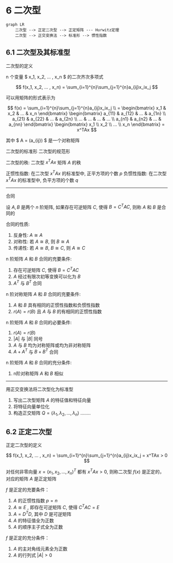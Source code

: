 # 6 二次型

```mermaid
graph LR
    二次型 --> 正定二次型 --> 正定矩阵 --- Hurwitz定理
    二次型 --> 正交变换法 --> 标准形 --> 惯性指数
```

## 6.1 二次型及其标准型

二次型的定义

n 个变量 $ x_1, x_2, ... , x_n $ 的二次齐次多项式

$$
f(x_1, x_2, ... , x_n) = \sum_{i=1}^{n}\sum_{j=1}^{n}a_{ij}x_ix_j
$$

可以用矩阵的形式表示为

$$
f(x) = \sum_{i=1}^{n}\sum_{j=1}^{n}a_{ij}x_ix_j \\
= \begin{bmatrix} x_1 & x_2 & ... & x_n \end{bmatrix} \begin{bmatrix} a_{11} & a_{12} & ... & a_{1n} \\ a_{21} & a_{22} & ... & a_{2n} \\ ... & ... & ... & ... \\ a_{n1} & a_{n2} & ... & a_{nn} \end{bmatrix} \begin{bmatrix} x_1 \\ x_2 \\ ... \\ x_n \end{bmatrix} = x^TAx
$$

其中 $ A = (a_{ij}) $ 是一个对称矩阵

二次型的标准形
二次型的规范形

二次型的秩: 二次型 $x^TAx$ 矩阵 $A$ 的秩

正惯性指数: 在二次型 $x^TAx$ 的标准型中, 正平方项的个数 $p$
负惯性指数: 在二次型 $x^TAx$ 的标准型中, 负平方项的个数 $q$

---

合同

设 $A, B$ 是两个 $n$ 阶矩阵, 如果存在可逆矩阵 $C$, 使得 $B = C^TAC$, 则称 $A$ 和 $B$ 是合同的

合同的性质:

1. 反身性: $A \cong A$
2. 对称性: 若 $A \cong B$, 则 $B \cong A$
3. 传递性: 若 $A \cong B$, $B \cong C$, 则 $A \cong C$

n 阶矩阵 $A$ 和 $B$ 合同的充要条件:

1. 存在可逆矩阵 $C$, 使得 $B = C^TAC$
2. $A$ 经过有限次初等变换可以化为 $B$
3. $A^T$ 与 $B^T$ 合同

n 阶对称矩阵 $A$ 和 $B$ 合同的充要条件:

1. $A$ 和 $B$ 具有相同的正惯性指数和负惯性指数
2. $r(A) = r(B)$ 且 $A$ 与 $B$ 的有相同的正惯性指数

n 阶矩阵 $A$ 和 $B$ 合同的必要条件:

1. $r(A) = r(B)$
2. $|A|$ 与 $|B|$ 同号
3. $A$ 与 $B$ 均为对称矩阵或均为非对称矩阵
4. $A + A^T$ 与 $B + B^T$ 合同

n 阶矩阵 $A$ 和 $B$ 合同的充分条件:

1. n阶对称矩阵 $A$ 和 $B$ 相似

---

用正交变换法将二次型化为标准型

1. 写出二次型矩阵 $A$ 的特征值和特征向量
2. 将特征向量单位化
3. 构造正交矩阵 $Q = (\lambda_1, \lambda_2, ... , \lambda_n)$ ........

## 6.2 正定二次型

正定二次型的定义

$$
f(x_1, x_2, ... , x_n) = \sum_{i=1}^{n}\sum_{j=1}^{n}a_{ij}x_ix_j = x^TAx > 0
$$

对任何非零向量 $x = (x_1, x_2, ... , x_n)^T$ 都有 $x^TAx > 0$, 则称二次型 $f(x)$ 是正定的，对应的矩阵 $A$ 是正定矩阵

$f$ 是正定的充要条件：

1. $A$ 的正惯性指数 $p = n$
2. $A \cong E$ , 即存在可逆矩阵 $C$, 使得 $C^TAC = E$
3. $A = D^TD$, 其中 $D$ 是可逆矩阵
4. $A$ 的特征值全为正数
5. $A$ 的顺序主子式全为正数

$f$ 是正定的充分条件：

1. $A$ 的主对角线元素全为正数
2. $A$ 的行列式 $|A| > 0$

